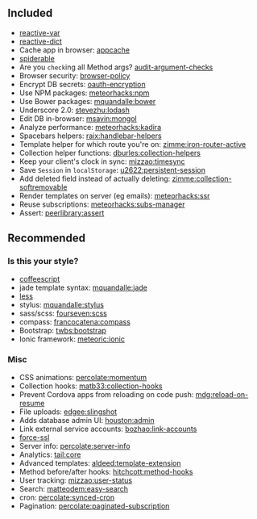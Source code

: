 ## Included

- [reactive-var](https://dweldon.silvrback.com/scoped-reactivity)
- [reactive-dict](http://manual.meteor.com/#deps-reactivedictexample)
- Cache app in browser: [appcache](https://github.com/meteor/meteor/tree/devel/packages/appcache)
- [spiderable](https://atmospherejs.com/meteor/spiderable)
- Are you `check`ing all Method args? [audit-argument-checks](http://docs.meteor.com/#/full/auditargumentchecks)
- Browser security: [browser-policy](https://github.com/meteor/meteor/tree/devel/packages/browser-policy)
- Encrypt DB secrets: [oauth-encryption](https://github.com/meteor/meteor/tree/devel/packages/oauth-encryption)
- Use NPM packages: [meteorhacks:npm](https://github.com/meteorhacks/npm)
- Use Bower packages: [mquandalle:bower](https://github.com/mquandalle/meteor-bower)
- Underscore 2.0: [stevezhu:lodash](https://lodash.com/)
- Edit DB in-browser: [msavin:mongol](http://mongol.meteor.com/)
- Analyze performance: [meteorhacks:kadira](https://kadira.io/)
- Spacebars helpers: [raix:handlebar-helpers](https://github.com/raix/Meteor-handlebar-helpers)
- Template helper for which route you're on: [zimme:iron-router-active](https://github.com/zimme/meteor-iron-router-active)
- Collection helper functions: [dburles:collection-helpers](https://github.com/dburles/meteor-collection-helpers/)
- Keep your client's clock in sync: [mizzao:timesync](https://github.com/mizzao/meteor-timesync)
- Save `Session` in `localStorage`: [u2622:persistent-session](https://github.com/okgrow/meteor-persistent-session/)
- Add deleted field instead of actually deleting: [zimme:collection-softremovable](https://github.com/zimme/meteor-collection-softremovable)
- Render templates on server (eg emails): [meteorhacks:ssr](https://github.com/meteorhacks/meteor-ssr)
- Reuse subscriptions: [meteorhacks:subs-manager](https://github.com/meteorhacks/subs-manager)
- Assert: [peerlibrary:assert](https://github.com/peerlibrary/meteor-assert)

## Recommended

### Is this your style?

- [coffeescript](http://docs.meteor.com/#/full/coffeescript)
- jade template syntax: [mquandalle:jade](https://github.com/mquandalle/meteor-jade)
- [less](http://docs.meteor.com/#/full/less)
- stylus: [mquandalle:stylus](https://github.com/mquandalle/meteor-stylus)
- sass/scss: [fourseven:scss](https://github.com/fourseven/meteor-scss)
- compass: [francocatena:compass](https://github.com/francocatena/meteor-compass)
- Bootstrap: [twbs:bootstrap](https://atmospherejs.com/twbs/bootstrap)
- Ionic framework: [meteoric:ionic](http://meteoric.github.io/)

### Misc

- CSS animations: [percolate:momentum](https://github.com/percolatestudio/meteor-momentum)
- Collection hooks: [matb33:collection-hooks](https://github.com/matb33/meteor-collection-hooks)
- Prevent Cordova apps from reloading on code push: [mdg:reload-on-resume](https://github.com/meteor/mobile-packages/tree/master/packages/mdg:reload-on-resume)
- File uploads: [edgee:slingshot](https://github.com/CulturalMe/meteor-slingshot)
- Adds database admin UI: [houston:admin](https://github.com/gterrono/houston)
- Link external service accounts: [bozhao:link-accounts](https://github.com/yubozhao/meteor-link-accounts)
- [force-ssl](https://atmospherejs.com/meteor/force-ssl)
- Server info: [percolate:server-info](https://github.com/percolatestudio/meteor-server-info)
- Analytics: [tail:core](https://github.com/Tarang/Meteor-Analytics)
- Advanced templates: [aldeed:template-extension](https://github.com/aldeed/meteor-template-extension)
- Method before/after hooks: [hitchcott:method-hooks](https://github.com/hitchcott/meteor-method-hooks)
- User tracking: [mizzao:user-status](https://github.com/mizzao/meteor-user-status)
- Search: [matteodem:easy-search](http://matteodem.github.io/meteor-easy-search/)
- cron: [percolate:synced-cron](https://github.com/percolatestudio/meteor-synced-cron/)
- Pagination: [percolate:paginated-subscription](https://github.com/percolatestudio/paginated-subscription/)
